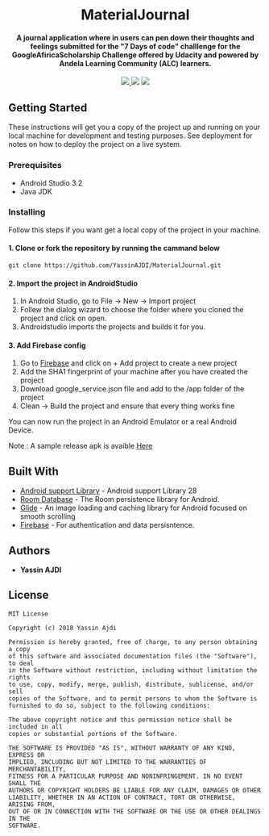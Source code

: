 
<h1 align="center">MaterialJournal</h1>
<h4 align="center">
	A journal application where in users can pen down their thoughts and feelings submitted for the "7 Days of code" challlenge for 	the GoogleAfiricaScholarship Challenge offered by Udacity and powered by Andela Learning Community (ALC) learners.
</h4>
<p align="center">
<a href="./LICENSE">
	<img src="https://img.shields.io/github/license/mashape/apistatus.svg" />
</a>
<a class="badge-align" href="https://www.codacy.com/app/YassinAJDI/MaterialJournal?utm_source=github.com&amp;utm_medium=referral&amp;utm_content=YassinAJDI/MaterialJournal&amp;utm_campaign=Badge_Grade"><img src="https://api.codacy.com/project/badge/Grade/8483a7a6743b45ceb773a0b2b635e2cf"/></a>
<a href="https://codeclimate.com/github/YassinAJDI/MaterialJournal/maintainability">
	<img src="https://api.codeclimate.com/v1/badges/fd0e4471ce83727e2a97/maintainability" />
</a>
</p>

## Getting Started
These instructions will get you a copy of the project up and running on your local machine for development and testing purposes. See deployment for notes on how to deploy the project on a live system.

### Prerequisites

* Android Studio 3.2
* Java JDK

### Installing

Follow this steps if you want get a local copy of the project in your machine.

#### 1. Clone or fork the repository by running the cammand below
	
	git clone https://github.com/YassinAJDI/MaterialJournal.git

#### 2. Import the project in AndroidStudio
1. In Android Studio, go to File -> New -> Import project
2. Follew the dialog wizard to choose the folder where you cloned the project and click on open.
3. Androidstudio imports the projects and builds it for you. 

#### 3. Add Firebase config
1. Go to [Firebase](https://console.firebase.google.com/) and click on + Add project to create a new project
2. Add the SHA1 fingerprint of your machine after you have created the project
3. Download google_service.json file and add to the /app folder of the project
4. Clean -> Build the project and ensure that every thing works fine 

You can now run the project in an Android Emulator or a real Android Device.

Note : A sample release apk is avaible [Here](app/release/app-release.apk) 

## Built With

* [Android support Library](https://developer.android.com/topic/libraries/support-library/revisions) - Android support Library 28
* [Room Database](https://developer.android.com/topic/libraries/architecture/room) - The Room persistence library for Android.
* [Glide](https://github.com/bumptech/glide) - An image loading and caching library for Android focused on smooth scrolling 
* [Firebase](https://firebase.google.com/) - For authentication and data persisntence.


## Authors

*	**Yassin AJDI**


## License

```
MIT License

Copyright (c) 2018 Yassin Ajdi

Permission is hereby granted, free of charge, to any person obtaining a copy
of this software and associated documentation files (the "Software"), to deal
in the Software without restriction, including without limitation the rights
to use, copy, modify, merge, publish, distribute, sublicense, and/or sell
copies of the Software, and to permit persons to whom the Software is
furnished to do so, subject to the following conditions:

The above copyright notice and this permission notice shall be included in all
copies or substantial portions of the Software.

THE SOFTWARE IS PROVIDED "AS IS", WITHOUT WARRANTY OF ANY KIND, EXPRESS OR
IMPLIED, INCLUDING BUT NOT LIMITED TO THE WARRANTIES OF MERCHANTABILITY,
FITNESS FOR A PARTICULAR PURPOSE AND NONINFRINGEMENT. IN NO EVENT SHALL THE
AUTHORS OR COPYRIGHT HOLDERS BE LIABLE FOR ANY CLAIM, DAMAGES OR OTHER
LIABILITY, WHETHER IN AN ACTION OF CONTRACT, TORT OR OTHERWISE, ARISING FROM,
OUT OF OR IN CONNECTION WITH THE SOFTWARE OR THE USE OR OTHER DEALINGS IN THE
SOFTWARE.
```
